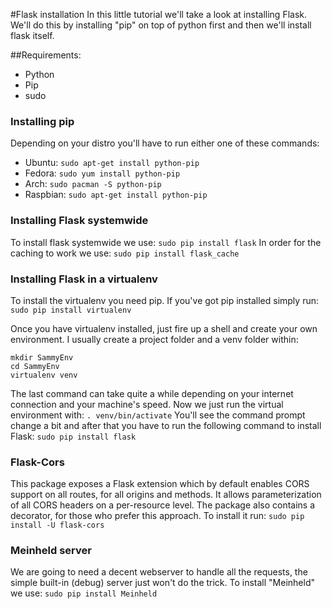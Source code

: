 #Flask installation
In this little tutorial we'll take a look at installing Flask.
We'll do this by installing "pip" on top of python first and then we'll install flask itself.

##Requirements:
- Python
- Pip
- sudo


### Installing pip
Depending on your distro you'll have to run either one of these commands:

- Ubuntu:   `sudo apt-get install python-pip`
- Fedora:   `sudo yum install python-pip`
- Arch:     `sudo pacman -S python-pip`
- Raspbian: `sudo apt-get install python-pip`

### Installing Flask systemwide
To install flask systemwide we use:
`sudo pip install flask`
In order for the caching to work we use:
`sudo pip install flask_cache`


### Installing Flask in a virtualenv
To install the virtualenv you need pip. If you've got pip installed simply run:
`sudo pip install virtualenv`

Once you have virtualenv installed, just fire up a shell and create your own environment. 
I usually create a project folder and a venv folder within:
```
mkdir SammyEnv
cd SammyEnv
virtualenv venv
```
The last command can take quite a while depending on your internet connection and your machine's speed.
Now we just run the virtual environment with:
`. venv/bin/activate`
You'll see the command prompt change a bit and after that you have to run the following command to install Flask:
`sudo pip install flask`

### Flask-Cors
This package exposes a Flask extension which by default enables CORS support on all routes, for all origins and methods. It allows parameterization of all CORS headers on a per-resource level. The package also contains a decorator, for those who prefer this approach.
To install it run:
`sudo pip install -U flask-cors`

### Meinheld server
We are going to need a decent webserver to handle all the requests, the simple built-in (debug) server just won't do the trick.
To install "Meinheld" we use:
`sudo pip install Meinheld`

